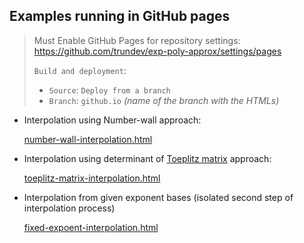 Examples running in GitHub pages
---

> Must Enable GitHub Pages for repository settings: https://github.com/trundev/exp-poly-approx/settings/pages
>
> `Build and deployment`:
> - `Source`: `Deploy from a branch`
> - `Branch`: `github.io` _(name of the branch with the HTMLs)_


- Interpolation using Number-wall approach:

  [number-wall-interpolation.html](number-wall-interpolation.html)

- Interpolation using determinant of [Toeplitz matrix](https://en.wikipedia.org/wiki/Toeplitz_matrix) approach:

  [toeplitz-matrix-interpolation.html](toeplitz-matrix-interpolation.html)

- Interpolation from given exponent bases (isolated second step of interpolation process)

  [fixed-expoent-interpolation.html](fixed-expoent-interpolation.html)
